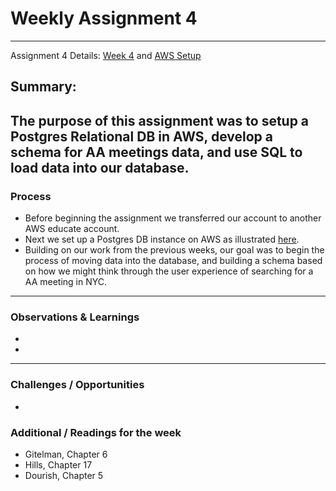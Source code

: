 # Weekly Assignment 4 
---
Assignment 4 Details: [Week 4](https://github.com/leeallennyc/data-structures-fall-2020/blob/master/week4/week4_assignment.md) and [AWS Setup](https://github.com/leeallennyc/data-structures-fall-2020/blob/master/week4/week4_postgresdb.md)  

## Summary:
The purpose of this assignment was to setup a Postgres Relational DB in AWS, develop a schema for AA meetings data, and use SQL to load data into our database. 
--- 
### Process
* Before beginning the assignment we transferred our account to another AWS educate account.
* Next we set up a Postgres DB instance on AWS as illustrated [here](https://github.com/leeallennyc/data-structures-fall-2020/blob/master/week4/weekly_assignment_04_documentatiton.md). 
* Building on our work from the previous weeks, our goal was to begin the process of moving data into the database, and building a schema based on how we might think through the user experience of searching for a AA meeting in NYC. 

--- 
### Observations & Learnings
* 
* 
---
### Challenges / Opportunities
*    

### Additional / Readings for the week
* Gitelman, Chapter 6
* Hills, Chapter 17
* Dourish, Chapter 5
